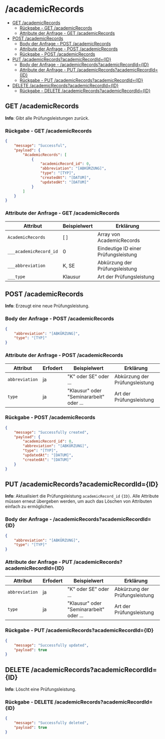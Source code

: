# /academicRecords <!-- omit in toc -->

- [GET /academicRecords](#get-academicrecords)
  - [Rückgabe - GET /academicRecords](#rückgabe---get-academicrecords)
  - [Attribute der Anfrage - GET /academicRecords](#attribute-der-anfrage---get-academicrecords)
- [POST /academicRecords](#post-academicrecords)
  - [Body der Anfrage - POST /academicRecords](#body-der-anfrage---post-academicrecords)
  - [Attribute der Anfrage - POST /academicRecords](#attribute-der-anfrage---post-academicrecords)
  - [Rückgabe - POST /academicRecords](#rückgabe---post-academicrecords)
- [PUT /academicRecords?academicRecordId={ID}](#put-academicrecordsacademicrecordidid)
  - [Body der Anfrage - /academicRecords?academicRecordId={ID}](#body-der-anfrage---academicrecordsacademicrecordidid)
  - [Attribute der Anfrage - PUT /academicRecords?academicRecordId={ID}](#attribute-der-anfrage---put-academicrecordsacademicrecordidid)
  - [Rückgabe - PUT /academicRecords?academicRecordId={ID}](#rückgabe---put-academicrecordsacademicrecordidid)
- [DELETE /academicRecords?academicRecordId={ID}](#delete-academicrecordsacademicrecordidid)
  - [Rückgabe - DELETE /academicRecords?academicRecordId={ID}](#rückgabe---delete-academicrecordsacademicrecordidid)

## GET /academicRecords

**Info**: Gibt alle Prüfungsleistungen zurück.

### Rückgabe - GET /academicRecords

```json
{
    "message": "Successful",
    "payload": {
        "AcademicRecords": [
            {
                "academicRecord_id": 0,
                "abbreviation": "[ABKÜRZUNG]",
                "type": "[TYP]",
                "createdAt": "[DATUM]",
                "updatedAt": "[DATUM]"
            }
        ]
    }
}
```

### Attribute der Anfrage - GET /academicRecords

| Attribut               | Beispielwert | Erklärung                            |
| ---------------------- | ------------ | ------------------------------------ |
| `AcademicRecords`      | [ ]          | Array von AcademicRecords            |
| `___academicRecord_id` | 0            | Eindeutige ID einer Prüfungsleistung |
| `___abbreviation`      | K, SE        | Abkürzung der Prüfungsleistung       |
| `___type`              | Klausur      | Art der Prüfungsleistung             |

## POST /academicRecords

**Info**: Erzeugt eine neue Prüfungsleistung.

### Body der Anfrage - POST /academicRecords

```json
{
    "abbreviation": "[ABKÜRZUNG]",
    "type": "[TYP]"
}
```

### Attribute der Anfrage - POST /academicRecords

| Attribut       | Erfodert | Beispielwert                            | Erklärung                      |
| -------------- | -------- | --------------------------------------- | ------------------------------ |
| `abbreviation` | ja       | "K" oder SE" oder ...                   | Abkürzung der Prüfungsleistung |
| `type`         | ja       | "Klausur" oder "Seminararbeit" oder ... | Art der Prüfungsleistung       |

### Rückgabe - POST /academicRecords

```json
{
    "message": "Successfully created",
    "payload": {
        "academicRecord_id": 0,
        "abbreviation": "[ABKÜRZUNG]",
        "type": "[TYP]",
        "updatedAt": "[DATUM]",
        "createdAt": "[DATUM]"
    }
}
```

## PUT /academicRecords?academicRecordId={ID}

**Info**: Aktualisiert die Prüfungsleistung `academicRecord_id` `{ID}`.
Alle Attribute müssen erneut übergeben werden, um auch das Löschen von Attributen einfach zu ermöglichen.

### Body der Anfrage - /academicRecords?academicRecordId={ID}

```json
{
    "abbreviation": "[ABKÜRZUNG]",
    "type": "[TYP]"
}
```

### Attribute der Anfrage - PUT /academicRecords?academicRecordId={ID}

| Attribut       | Erfodert | Beispielwert                            | Erklärung                      |
| -------------- | -------- | --------------------------------------- | ------------------------------ |
| `abbreviation` | ja       | "K" oder SE" oder ...                   | Abkürzung der Prüfungsleistung |
| `type`         | ja       | "Klausur" oder "Seminararbeit" oder ... | Art der Prüfungsleistung       |

### Rückgabe - PUT /academicRecords?academicRecordId={ID}

```json
{
    "message": "Successfully updated",
    "payload": true
}
```

## DELETE /academicRecords?academicRecordId={ID}

**Info**: Löscht eine Prüfungsleistung.

### Rückgabe - DELETE /academicRecords?academicRecordId={ID}

```json
{
    "message": "Successfully deleted",
    "payload": true
}
```

